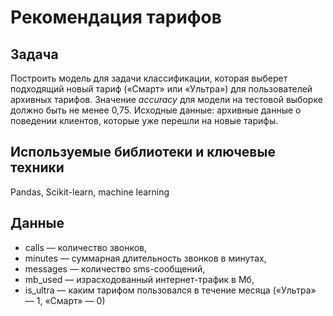# Рекомендация тарифов

## Задача

Построить модель для задачи классификации, которая выберет подходящий новый тариф («Смарт» или «Ультра») для пользователей архивных тарифов. Значение <i>accuracy</i> для модели на тестовой выборке должно быть не менее 0,75. Исходные данные: архивные данные о поведении клиентов, которые уже перешли на новые тарифы.

## Используемые библиотеки и ключевые техники

Pandas, Scikit-learn, machine learning

## Данные

* сalls — количество звонков,
* minutes — суммарная длительность звонков в минутах,
* messages — количество sms-сообщений,
* mb_used — израсходованный интернет-трафик в Мб,
* is_ultra — каким тарифом пользовался в течение месяца («Ультра» — 1, «Смарт» — 0)